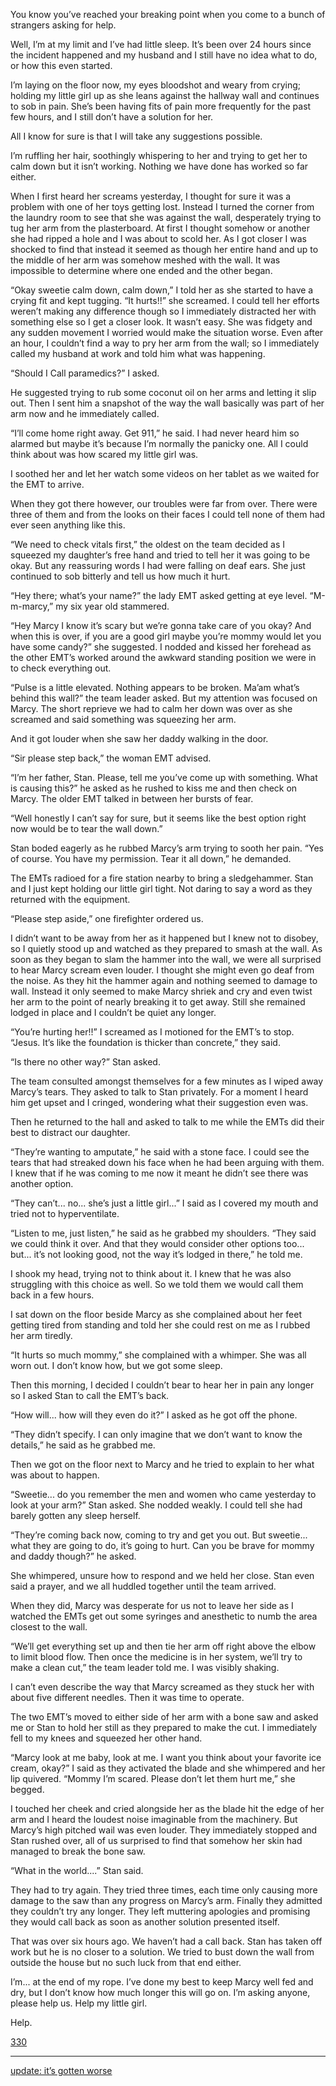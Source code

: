 You know you’ve reached your breaking point when you come to a bunch of strangers asking for help. 

Well, I’m at my limit and I’ve had little sleep. It’s been over 24 hours since the incident happened and my husband and I still have no idea what to do, or how this even started. 

I’m laying on the floor now, my eyes bloodshot and weary from crying; holding my little girl up as she leans against the hallway wall and continues to sob in pain. She’s been having fits of pain more frequently for the past few hours, and I still don’t have a solution for her. 

All I know for sure is that I will take any suggestions possible. 

I’m ruffling her hair, soothingly whispering to her and trying to get her to calm down but it isn’t working. Nothing we have done has worked so far either. 

When I first heard her screams yesterday, I thought for sure it was a problem with one of her toys getting lost. Instead I turned the corner from the laundry room to see that she was against the wall, desperately trying to tug her arm from the plasterboard. At first I thought somehow or another she had ripped a hole and I was about to scold her. As I got closer I was shocked to find that instead it seemed as though her entire hand and up to the middle of her arm was somehow meshed with the wall. It was impossible to determine where one ended and the other began. 

“Okay sweetie calm down, calm down,” I told her as she started to have a crying fit and kept tugging. “It hurts!!” she screamed. I could tell her efforts weren’t making any difference though so I immediately distracted her with something else so I get a closer look. It wasn’t easy. She was fidgety and any sudden movement I worried would make the situation worse. Even after an hour, I couldn’t find a way to pry her arm from the wall; so I immediately called my husband at work and told him what was happening. 

“Should I Call paramedics?” I asked. 

He suggested trying to rub some coconut oil on her arms and letting it slip out. Then I sent him a snapshot of the way the wall basically was part of her arm now and he immediately called. 

“I’ll come home right away. Get 911,” he said. I had never heard him so alarmed but maybe it’s because I’m normally the panicky one. All I could think about was how scared my little girl was. 

I soothed her and let her watch some videos on her tablet as we waited for the EMT to arrive. 

When they got there however, our troubles were far from over. There were three of them and from the looks on their faces I could tell none of them had ever seen anything like this. 

“We need to check vitals first,” the oldest on the team decided as I squeezed my daughter’s free hand and tried to tell her it was going to be okay. But any reassuring words I had were falling on deaf ears. She just continued to sob bitterly and tell us how much it hurt. 

“Hey there; what’s your name?” the lady EMT asked getting at eye level. “M-m-marcy,” my six year old stammered. 

“Hey Marcy I know it’s scary but we’re gonna take care of you okay? And when this is over, if you are a good girl maybe you’re mommy would let you have some candy?” she suggested. I nodded and kissed her forehead as the other EMT’s worked around the awkward standing position we were in to check everything out. 

“Pulse is a little elevated. Nothing appears to be broken. Ma’am what’s behind this wall?” the team leader asked. But my attention was focused on Marcy. The short reprieve we had to calm her down was over as she screamed and said something was squeezing her arm. 

And it got louder when she saw her daddy  walking in the door. 

“Sir please step back,” the woman EMT advised. 

“I’m her father, Stan. Please, tell me you’ve come up with something. What is causing this?” he asked as he rushed to kiss me and then check on Marcy. The older EMT talked in between her bursts of fear. 

“Well honestly I can’t say for sure, but it seems like the best option right now would be to tear the wall down.”

Stan boded eagerly as he rubbed Marcy’s arm trying to sooth her pain. “Yes of course. You have my permission. Tear it all down,” he demanded. 

The EMTs radioed for a fire station nearby to bring a sledgehammer. Stan and I just kept holding our little girl tight. Not daring to say a word as they returned with the equipment. 

“Please step aside,” one firefighter ordered us. 

I didn’t want to be away from her as it happened but I knew not to disobey, so I quietly stood up and watched as they prepared to smash at the wall. 
As soon as they began to slam the hammer into the wall, we were all surprised to hear Marcy scream even louder. I thought she might even go deaf from the noise. As they hit the hammer again and nothing seemed to damage to wall. 
Instead it only seemed to make Marcy shriek and cry and even twist her arm to the point of nearly breaking it to get away. Still she remained lodged in place and I couldn’t be quiet any longer. 

“You’re hurting her!!” I screamed as I motioned for the EMT’s to stop. 
“Jesus. It’s like the foundation is thicker than concrete,” they said. 

“Is there no other way?” Stan asked. 

The team consulted amongst themselves for a few minutes as I wiped away Marcy’s tears. They asked to talk to Stan privately. For a moment I heard him get upset and I cringed, wondering what their suggestion even was. 

Then he returned to the hall and asked to talk to me while the EMTs did their best to distract our daughter. 

“They’re wanting to amputate,” he said with a stone face. I could see the tears that had streaked down his face when he had been arguing with them. I knew that if he was coming to me now it meant he didn’t see there was another option. 

“They can’t... no... she’s just a little girl...” I said as I covered my mouth and tried not to hyperventilate. 

“Listen to me, just listen,” he said as he grabbed my shoulders. “They said we could think it over. And that they would consider other options too... but... it’s not looking good, not the way it’s lodged in there,” he told me. 

I shook my head, trying not to think about it. I knew that he was also struggling with this choice as well. So we told them we would call them back in a few hours. 

I sat down on the floor beside Marcy as she complained about her feet getting tired from standing and told her she could rest on me as I rubbed her arm tiredly. 

“It hurts so much mommy,” she complained with a whimper. She was all worn out. I don’t know how, but we got some sleep. 

Then this morning, I decided I couldn’t bear to hear her in pain any longer so I asked Stan to call the EMT’s back. 

“How will... how will they even do it?” I asked as he got off the phone. 

“They didn’t specify. I can only imagine that we don’t want to know the details,” he said as he grabbed me. 

Then we got on the floor next to Marcy and he tried to explain to her what was about to happen. 

“Sweetie... do you remember the men and women who came yesterday to look at your arm?” Stan asked. She nodded weakly. I could tell she had barely gotten any sleep herself. 

“They’re coming back now, coming to try and get you out. But sweetie... what they are going to do, it’s going to hurt. Can you be brave for mommy and daddy though?” he asked. 

She whimpered, unsure how to respond and we held her close. Stan even said a prayer, and we all huddled together until the team arrived. 

When they did, Marcy was desperate for us not to leave her side as I watched the EMTs get out some syringes and anesthetic to numb the area closest to the wall. 

“We’ll get everything set up and then tie her arm off right above the elbow to limit blood flow. Then once the medicine is in her system, we’ll try to make a clean cut,” the team leader told me. I was visibly shaking. 

I can’t even describe the way that Marcy screamed as they stuck her with about five different needles. Then it was time to operate. 

The two EMT’s moved to either side of her arm with a bone saw and asked me or Stan to hold her still as they prepared to make the cut. I immediately fell to my knees and squeezed her other hand. 

“Marcy look at me baby, look at me. I want you think about your favorite ice cream, okay?” I said as they activated the blade and she whimpered and her lip quivered. “Mommy I’m scared. Please don’t let them hurt me,” she begged. 

I touched her cheek and cried alongside her as the blade hit the edge of her arm and I heard the loudest noise imaginable from the machinery. But Marcy’s high pitched wail was even louder. They immediately stopped and Stan rushed over, all of us surprised to find that somehow her skin had managed to break the bone saw. 

“What in the world....” Stan said. 

They had to try again. They tried three times, each time only causing more damage to the saw than any progress on Marcy’s arm. Finally they admitted they couldn’t try any longer. 
They left muttering apologies and promising they would call back as soon as another solution presented itself. 

That was over six hours ago. We haven’t had a call back. Stan has taken off work but he is no closer to a solution. We tried to bust down the wall from outside the house but no such luck from that end either. 

I’m... at the end of my rope. I’ve done my best to keep Marcy well fed and dry, but I don’t know how much longer this will go on. I’m asking anyone, please help us. Help my little girl. 

Help.

[330](https://www.reddit.com/r/KyleHarrisonwrites/?utm_source=share&utm_medium=ios_app)

_______

[update: it’s gotten worse ](https://www.reddit.com/r/nosleep/comments/cv9qa0/update_my_daughters_arm_is_stuck_inside_a_wall/?utm_source=share&utm_medium=ios_app)